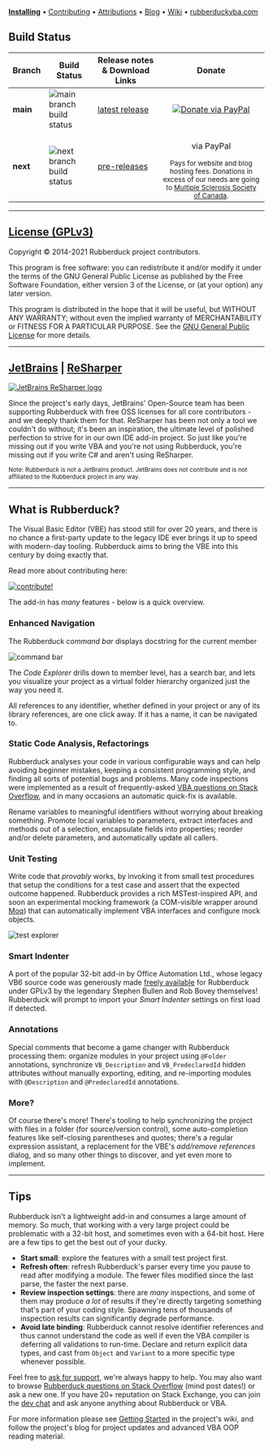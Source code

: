 <!-- ![banner](https://user-images.githubusercontent.com/5751684/113501222-8edfe880-94f1-11eb-99a9-64583e413ef3.png) -->

[**Installing**](https://github.com/rubberduck-vba/Rubberduck/wiki/Installing) • [Contributing](https://github.com/rubberduck-vba/Rubberduck/blob/next/CONTRIBUTING.md) • [Attributions](https://github.com/rubberduck-vba/Rubberduck/blob/next/docs/Attributions.md) • [Blog](https://rubberduckvba.blog) • [Wiki](https://github.com/rubberduck-vba/Rubberduck/wiki) • [rubberduckvba.com](https://rubberduckvba.com)

## Build Status

|Branch     | Build Status | Release notes &amp; Download Links | Donate |
|------------|--------------|-|:---:|
| **main** | ![main branch build status][mainBuildStatus] | [latest release](https://github.com/rubberduck-vba/Rubberduck/releases/latest) | <a href="https://www.paypal.com/cgi-bin/webscr?cmd=_donations&business=UY5K5X36B7T2S&currency_code=CAD&source=url"><img alt="Donate via PayPal" src="https://www.paypalobjects.com/en_US/i/btn/btn_donateCC_LG.gif"></a>|
| **next**   | ![next branch build status][nextBuildStatus] | [pre-releases](https://github.com/rubberduck-vba/Rubberduck/releases) | <p>via PayPal</p><sup>Pays for website and blog hosting fees. Donations in excess of our needs are going to <a href="https://mssociety.ca/">Multiple Sclerosis Society of Canada</a>.</sup> |

[nextBuildStatus]:https://ci.appveyor.com/api/projects/status/we3pdnkeebo4nlck/branch/next?svg=true
[mainBuildStatus]:https://ci.appveyor.com/api/projects/status/we3pdnkeebo4nlck/branch/main?svg=true

---

## [License (GPLv3)](https://github.com/rubberduck-vba/Rubberduck/blob/next/LICENSE)

Copyright &copy; 2014-2021 Rubberduck project contributors.

This program is free software: you can redistribute it and/or modify it under the terms of the GNU General Public License as published by the Free Software Foundation, either version 3 of the License, or (at your option) any later version.

This program is distributed in the hope that it will be useful, but WITHOUT ANY WARRANTY; without even the implied warranty of MERCHANTABILITY or FITNESS FOR A PARTICULAR PURPOSE.  See the [GNU General Public License](https://www.gnu.org/licenses/gpl-3.0.en.html) for more details.

---

## [JetBrains](https://www.jetbrains.com) | [ReSharper](https://www.jetbrains.com/resharper/)

[![JetBrains ReSharper logo](https://cloud.githubusercontent.com/assets/5751684/20271309/616bb740-aa58-11e6-91c9-65287b740985.png)](https://www.jetbrains.com/resharper/)

Since the project's early days, JetBrains' Open-Source team has been supporting Rubberduck with free OSS licenses for all core contributors - and we deeply thank them for that. ReSharper has been not only a tool we couldn't do without; it's been an inspiration, the ultimate level of polished perfection to strive for in our own IDE add-in project. So just like you're missing out if you write VBA and you're not using Rubberduck, you're missing out if you write C# and aren't using ReSharper.

<sub>Note: Rubberduck is not a JetBrains product. JetBrains does not contribute and is not affiliated to the Rubberduck project in any way.</sub>

---

## What is Rubberduck?

The Visual Basic Editor (VBE) has stood still for over 20 years, and there is no chance a first-party update to the legacy IDE ever brings it up to speed with modern-day tooling. Rubberduck aims to bring the VBE into this century by doing exactly that.

Read more about contributing here:

[![contribute!](https://user-images.githubusercontent.com/5751684/113513709-071dcc80-9539-11eb-833d-d21532065306.png)](https://github.com/rubberduck-vba/Rubberduck/blob/next/CONTRIBUTING.md)

The add-in has *many* features - below is a quick overview.

### Enhanced Navigation

The Rubberduck *command bar* displays docstring for the current member

![command bar](https://user-images.githubusercontent.com/5751684/113501975-25fb6f00-94f7-11eb-9189-fcf2a0dd98da.png)

The *Code Explorer* drills down to member level, has a search bar, and lets you visualize your project as a virtual folder hierarchy organized just the way you need it.

All references to any identifier, whether defined in your project or any of its library references, are one click away. If it has a name, it can be navigated to.

### Static Code Analysis, Refactorings

Rubberduck analyses your code in various configurable ways and can help avoiding beginner mistakes, keeping a consistent programming style, and finding all sorts of potential bugs and problems. Many code inspections were implemented as a result of frequently-asked [VBA questions on Stack Overflow](https://stackoverflow.com/questions/tagged/vba), and in many occasions an automatic quick-fix is available.

Rename variables to meaningful identifiers without worrying about breaking something. Promote local variables to parameters, extract interfaces and methods out of a selection, encapsulate fields into properties; reorder and/or delete parameters, and automatically update all callers. 

### Unit Testing

Write code that *provably* works, by invoking it from small test procedures that setup the conditions for a test case and assert that the expected outcome happened. Rubberduck provides a rich MSTest-inspired API, and soon an experimental mocking framework (a COM-visible wrapper around [Moq](https://github.com/Moq)) that can automatically implement VBA interfaces and configure mock objects.

![test explorer](https://user-images.githubusercontent.com/5751684/113502368-fa2db880-94f9-11eb-954f-5735c15d4c3e.png)

### Smart Indenter

A port of the popular 32-bit add-in by Office Automation Ltd., whose legacy VB6 source code was generously made [freely available](https://github.com/rubberduck-vba/Rubberduck/tree/next/Rubberduck.SmartIndenter/Legacy) for Rubberduck under GPLv3 by the legendary Stephen Bullen and Rob Bovey themselves! Rubberduck will prompt to import your *Smart Indenter* settings on first load if detected.

### Annotations

Special comments that become a game changer with Rubberduck processing them: organize modules in your project using `@Folder` annotations, synchronize `VB_Description` and `VB_PredeclaredId` hidden attributes without manually exporting, editing, and re-importing modules with `@Description` and `@PredeclaredId` annotations.

### More?

Of course there's more! There's tooling to help synchronizing the project with files in a folder (for source/version control), some auto-completion features like self-closing parentheses and quotes; there's a regular expression assistant, a replacement for the VBE's *add/remove references* dialog, and so many other things to discover, and yet even more to implement.

---

## Tips

Rubberduck isn't a lightweight add-in and consumes a large amount of memory. So much, that working with a very large project could be problematic with a 32-bit host, and sometimes even with a 64-bit host. Here are a few tips to get the best out of your ducky.

- **Start small**: explore the features with a small test project first.
- **Refresh often**: refresh Rubberduck's parser every time you pause to read after modifying a module. The fewer files modified since the last parse, the faster the next parse.
- **Review inspection settings**: there are *many* inspections, and some of them may produce *a lot* of results if they're directly targeting something that's part of your coding style. Spawning tens of thousands of inspection results can significantly degrade performance.
- **Avoid late binding**: Rubberduck cannot resolve identifier references and thus cannot understand the code as well if even the VBA compiler is deferring all validations to run-time. Declare and return explicit data types, and cast from `Object` and `Variant` to a more specific type whenever possible.

Feel free to [ask for support](https://github.com/rubberduck-vba/Rubberduck/issues/new?assignees=&labels=support&template=support.md), we're always happy to help. You may also want to browse [Rubberduck questions on Stack Overflow](https://stackoverflow.com/questions/tagged/rubberduck) (mind post dates!) or ask a new one. If you have 20+ reputation on Stack Exchange, you can join the [dev chat](https://chat.stackexchange.com/rooms/14929/vba-rubberducking) and ask anyone anything about Rubberduck or VBA.

For more information please see [Getting Started](https://github.com/rubberduck-vba/Rubberduck/blob/next/docs/GettingStarted.md) in the project's wiki, and follow the project's blog for project updates and advanced VBA OOP reading material.
